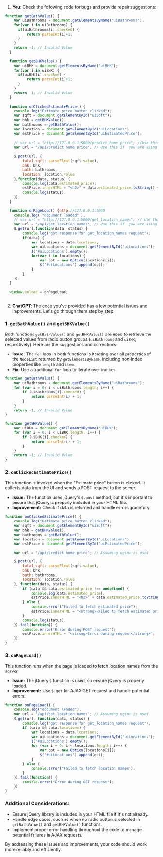 1. **You**: Check the following code for bugs and provide repair suggestions: 
```javascript
function getBathValue() {
    var uiBathrooms = document.getElementsByName("uiBathrooms");
    for(var i in uiBathrooms) {
      if(uiBathrooms[i].checked) {
          return parseInt(i)+1;
      }
    }
    return -1; // Invalid Value
  }
  
  function getBHKValue() {
    var uiBHK = document.getElementsByName("uiBHK");
    for(var i in uiBHK) {
      if(uiBHK[i].checked) {
          return parseInt(i)+1;
      }
    }
    return -1; // Invalid Value
  }
  
  function onClickedEstimatePrice() {
    console.log("Estimate price button clicked");
    var sqft = document.getElementById("uiSqft");
    var bhk = getBHKValue();
    var bathrooms = getBathValue();
    var location = document.getElementById("uiLocations");
    var estPrice = document.getElementById("uiEstimatedPrice");
  
    // var url = "http://127.0.0.1:5000/predict_home_price"; //Use this if you are NOT using nginx which is first 7 tutorials
    var url = "/api/predict_home_price"; // Use this if  you are using nginx. i.e tutorial 8 and onwards
  
    $.post(url, {
        total_sqft: parseFloat(sqft.value),
        bhk: bhk,
        bath: bathrooms,
        location: location.value
    },function(data, status) {
        console.log(data.estimated_price);
        estPrice.innerHTML = "<h2>" + data.estimated_price.toString() + " Lakh</h2>";
        console.log(status);
    });
  }
  
  function onPageLoad() {http://127.0.0.1:5000   
    console.log( "document loaded" );
    // var url = "http://127.0.0.1:5000/get_location_names"; // Use this if you are NOT using nginx which is first 7 tutorials
    var url = "/api/get_location_names"; // Use this if  you are using nginx. i.e tutorial 8 and onwards
    $.get(url,function(data, status) {
        console.log("got response for get_location_names request");
        if(data) {
            var locations = data.locations;
            var uiLocations = document.getElementById("uiLocations");
            $('#uiLocations').empty();
            for(var i in locations) {
                var opt = new Option(locations[i]);
                $('#uiLocations').append(opt);
            }
        }
    });
  }
  
  window.onload = onPageLoad;
  
```
2. **ChatGPT**: The code you've provided has a few potential issues and improvements. Let's go through them step by step:

### 1. `getBathValue()` and `getBHKValue()`

Both functions `getBathValue()` and `getBHKValue()` are used to retrieve the selected values from radio button groups (`uiBathrooms` and `uiBHK`, respectively). Here are the suggestions and corrections:

- **Issue:** The `for` loop in both functions is iterating over all properties of the `NodeList` returned by `getElementsByName`, including non-index properties like `length` and `item`.
- **Fix:** Use a traditional `for` loop to iterate over indices.

```javascript
function getBathValue() {
    var uiBathrooms = document.getElementsByName("uiBathrooms");
    for (var i = 0; i < uiBathrooms.length; i++) {
        if (uiBathrooms[i].checked) {
            return parseInt(i) + 1;
        }
    }
    return -1; // Invalid Value
}

function getBHKValue() {
    var uiBHK = document.getElementsByName("uiBHK");
    for (var i = 0; i < uiBHK.length; i++) {
        if (uiBHK[i].checked) {
            return parseInt(i) + 1;
        }
    }
    return -1; // Invalid Value
}
```

### 2. `onClickedEstimatePrice()`

This function is invoked when the "Estimate price" button is clicked. It collects data from the UI and sends a POST request to the server.

- **Issue:** The function uses jQuery's `$.post` method, but it's important to ensure that jQuery is properly included in your HTML file.
- **Improvement:** Check if data is returned and handle errors gracefully.

```javascript
function onClickedEstimatePrice() {
    console.log("Estimate price button clicked");
    var sqft = document.getElementById("uiSqft");
    var bhk = getBHKValue();
    var bathrooms = getBathValue();
    var location = document.getElementById("uiLocations");
    var estPrice = document.getElementById("uiEstimatedPrice");

    var url = "/api/predict_home_price"; // Assuming nginx is used

    $.post(url, {
        total_sqft: parseFloat(sqft.value),
        bhk: bhk,
        bath: bathrooms,
        location: location.value
    }, function(data, status) {
        if (data && data.estimated_price !== undefined) {
            console.log(data.estimated_price);
            estPrice.innerHTML = "<h2>" + data.estimated_price.toString() + " Lakh</h2>";
        } else {
            console.error("Failed to fetch estimated price");
            estPrice.innerHTML = "<strong>Failed to fetch estimated price</strong>";
        }
        console.log(status);
    }).fail(function() {
        console.error("Error during POST request");
        estPrice.innerHTML = "<strong>Error during request</strong>";
    });
}
```

### 3. `onPageLoad()`

This function runs when the page is loaded to fetch location names from the server.

- **Issue:** The jQuery `$` function is used, so ensure jQuery is properly loaded.
- **Improvement:** Use `$.get` for AJAX GET request and handle potential errors.

```javascript
function onPageLoad() {
    console.log("document loaded");
    var url = "/api/get_location_names"; // Assuming nginx is used
    $.get(url, function(data, status) {
        console.log("got response for get_location_names request");
        if (data && data.locations) {
            var locations = data.locations;
            var uiLocations = document.getElementById("uiLocations");
            $('#uiLocations').empty();
            for (var i = 0; i < locations.length; i++) {
                var opt = new Option(locations[i]);
                $('#uiLocations').append(opt);
            }
        } else {
            console.error("Failed to fetch location names");
        }
    }).fail(function() {
        console.error("Error during GET request");
    });
}
```

### Additional Considerations:
- Ensure jQuery library is included in your HTML file if it's not already.
- Handle edge cases, such as when no radio button is selected in `getBathValue()` and `getBHKValue()` functions.
- Implement proper error handling throughout the code to manage potential failures in AJAX requests.

By addressing these issues and improvements, your code should work more reliably and efficiently.